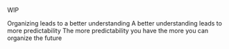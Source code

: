 WIP

Organizing leads to a better understanding
A better understanding leads to more predictability
The more predictability you have the more you can organize the future
